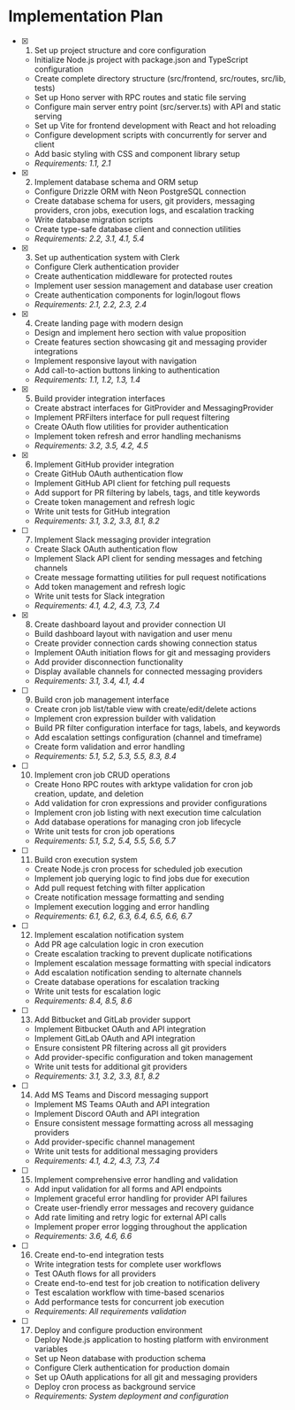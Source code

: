 # Implementation Plan

- [x] 1. Set up project structure and core configuration

  - Initialize Node.js project with package.json and TypeScript configuration
  - Create complete directory structure (src/frontend, src/routes, src/lib, tests)
  - Set up Hono server with RPC routes and static file serving
  - Configure main server entry point (src/server.ts) with API and static serving
  - Set up Vite for frontend development with React and hot reloading
  - Configure development scripts with concurrently for server and client
  - Add basic styling with CSS and component library setup
  - _Requirements: 1.1, 2.1_

- [x] 2. Implement database schema and ORM setup

  - Configure Drizzle ORM with Neon PostgreSQL connection
  - Create database schema for users, git providers, messaging providers, cron
    jobs, execution logs, and escalation tracking
  - Write database migration scripts
  - Create type-safe database client and connection utilities
  - _Requirements: 2.2, 3.1, 4.1, 5.4_

- [x] 3. Set up authentication system with Clerk

  - Configure Clerk authentication provider
  - Create authentication middleware for protected routes
  - Implement user session management and database user creation
  - Create authentication components for login/logout flows
  - _Requirements: 2.1, 2.2, 2.3, 2.4_

- [x] 4. Create landing page with modern design

  - Design and implement hero section with value proposition
  - Create features section showcasing git and messaging provider integrations
  - Implement responsive layout with navigation
  - Add call-to-action buttons linking to authentication
  - _Requirements: 1.1, 1.2, 1.3, 1.4_

- [x] 5. Build provider integration interfaces

  - Create abstract interfaces for GitProvider and MessagingProvider
  - Implement PRFilters interface for pull request filtering
  - Create OAuth flow utilities for provider authentication
  - Implement token refresh and error handling mechanisms
  - _Requirements: 3.2, 3.5, 4.2, 4.5_

- [x] 6. Implement GitHub provider integration

  - Create GitHub OAuth authentication flow
  - Implement GitHub API client for fetching pull requests
  - Add support for PR filtering by labels, tags, and title keywords
  - Create token management and refresh logic
  - Write unit tests for GitHub integration
  - _Requirements: 3.1, 3.2, 3.3, 8.1, 8.2_

- [ ] 7. Implement Slack messaging provider integration

  - Create Slack OAuth authentication flow
  - Implement Slack API client for sending messages and fetching channels
  - Create message formatting utilities for pull request notifications
  - Add token management and refresh logic
  - Write unit tests for Slack integration
  - _Requirements: 4.1, 4.2, 4.3, 7.3, 7.4_

- [x] 8. Create dashboard layout and provider connection UI

  - Build dashboard layout with navigation and user menu
  - Create provider connection cards showing connection status
  - Implement OAuth initiation flows for git and messaging providers
  - Add provider disconnection functionality
  - Display available channels for connected messaging providers
  - _Requirements: 3.1, 3.4, 4.1, 4.4_

- [ ] 9. Build cron job management interface

  - Create cron job list/table view with create/edit/delete actions
  - Implement cron expression builder with validation
  - Build PR filter configuration interface for tags, labels, and keywords
  - Add escalation settings configuration (channel and timeframe)
  - Create form validation and error handling
  - _Requirements: 5.1, 5.2, 5.3, 5.5, 8.3, 8.4_

- [ ] 10. Implement cron job CRUD operations

  - Create Hono RPC routes with arktype validation for cron job creation,
    update, and deletion
  - Add validation for cron expressions and provider configurations
  - Implement cron job listing with next execution time calculation
  - Add database operations for managing cron job lifecycle
  - Write unit tests for cron job operations
  - _Requirements: 5.1, 5.2, 5.4, 5.5, 5.6, 5.7_

- [ ] 11. Build cron execution system

  - Create Node.js cron process for scheduled job execution
  - Implement job querying logic to find jobs due for execution
  - Add pull request fetching with filter application
  - Create notification message formatting and sending
  - Implement execution logging and error handling
  - _Requirements: 6.1, 6.2, 6.3, 6.4, 6.5, 6.6, 6.7_

- [ ] 12. Implement escalation notification system

  - Add PR age calculation logic in cron execution
  - Create escalation tracking to prevent duplicate notifications
  - Implement escalation message formatting with special indicators
  - Add escalation notification sending to alternate channels
  - Create database operations for escalation tracking
  - Write unit tests for escalation logic
  - _Requirements: 8.4, 8.5, 8.6_

- [ ] 13. Add Bitbucket and GitLab provider support

  - Implement Bitbucket OAuth and API integration
  - Implement GitLab OAuth and API integration
  - Ensure consistent PR filtering across all git providers
  - Add provider-specific configuration and token management
  - Write unit tests for additional git providers
  - _Requirements: 3.1, 3.2, 3.3, 8.1, 8.2_

- [ ] 14. Add MS Teams and Discord messaging support

  - Implement MS Teams OAuth and API integration
  - Implement Discord OAuth and API integration
  - Ensure consistent message formatting across all messaging providers
  - Add provider-specific channel management
  - Write unit tests for additional messaging providers
  - _Requirements: 4.1, 4.2, 4.3, 7.3, 7.4_

- [ ] 15. Implement comprehensive error handling and validation

  - Add input validation for all forms and API endpoints
  - Implement graceful error handling for provider API failures
  - Create user-friendly error messages and recovery guidance
  - Add rate limiting and retry logic for external API calls
  - Implement proper error logging throughout the application
  - _Requirements: 3.6, 4.6, 6.6_

- [ ] 16. Create end-to-end integration tests

  - Write integration tests for complete user workflows
  - Test OAuth flows for all providers
  - Create end-to-end test for job creation to notification delivery
  - Test escalation workflow with time-based scenarios
  - Add performance tests for concurrent job execution
  - _Requirements: All requirements validation_

- [ ] 17. Deploy and configure production environment
  - Deploy Node.js application to hosting platform with environment variables
  - Set up Neon database with production schema
  - Configure Clerk authentication for production domain
  - Set up OAuth applications for all git and messaging providers
  - Deploy cron process as background service
  - _Requirements: System deployment and configuration_

